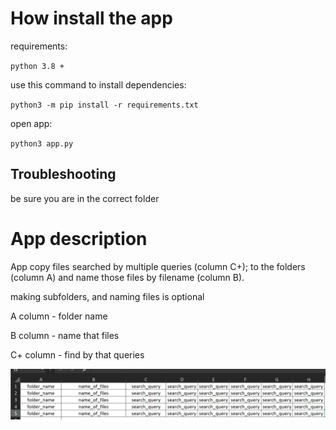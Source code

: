# How install the app

requirements:

`python 3.8 +`

use this command to install dependencies:

`python3 -m pip install -r requirements.txt`

open app:

`python3 app.py`

## Troubleshooting

be sure you are in the correct folder

# App description
App copy files searched by multiple queries (column C+); to the folders (column A) and name those files by filename (column B).

making subfolders, and naming files is optional

A  column - folder name

B  column - name that files

C+ column - find by that queries 

![examples](example_excel.png)
